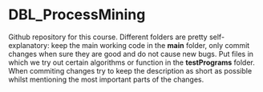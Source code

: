 # DBL_ProcessMining
Github repository for this course. Different folders are pretty self-explanatory: keep the main working code in the **main** folder, only commit changes when sure they are good and do not cause new bugs. Put files in which we try out certain algorithms or function in the **testPrograms** folder. When commiting changes try to keep the description as short as possible whilst mentioning the most important parts of the changes. 
